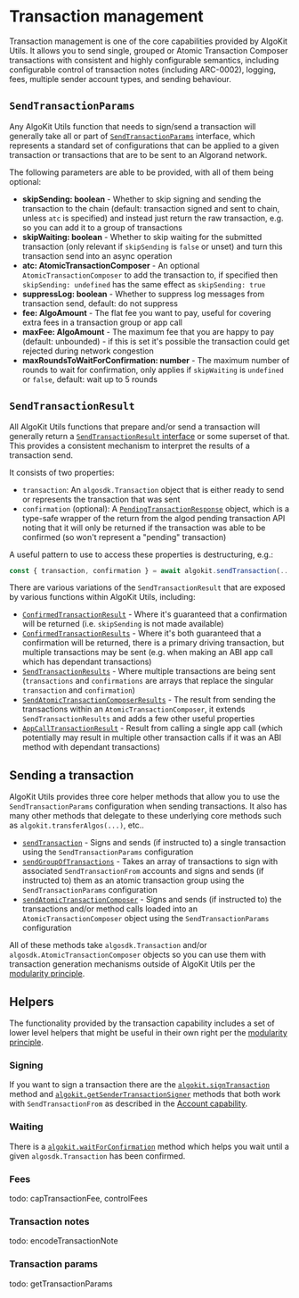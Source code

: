 # Transaction management

Transaction management is one of the core capabilities provided by AlgoKit Utils. It allows you to send single, grouped or Atomic Transaction Composer transactions with consistent and highly configurable semantics, including configurable control of transaction notes (including ARC-0002), logging, fees, multiple sender account types, and sending behaviour.

## `SendTransactionParams`

Any AlgoKit Utils function that needs to sign/send a transaction will generally take all or part of [`SendTransactionParams`](../code/interfaces/types_transaction.SendTransactionParams.md) interface, which represents a standard set of configurations that can be applied to a given transaction or transactions that are to be sent to an Algorand network.

The following parameters are able to be provided, with all of them being optional:

- **skipSending: boolean** - Whether to skip signing and sending the transaction to the chain (default: transaction signed and sent to chain, unless `atc` is specified) and instead just return the raw transaction, e.g. so you can add it to a group of transactions
- **skipWaiting: boolean** - Whether to skip waiting for the submitted transaction (only relevant if `skipSending` is `false` or unset) and turn this transaction send into an async operation
- **atc: AtomicTransactionComposer** - An optional `AtomicTransactionComposer` to add the transaction to, if specified then `skipSending: undefined` has the same effect as `skipSending: true`
- **suppressLog: boolean** - Whether to suppress log messages from transaction send, default: do not suppress
- **fee: AlgoAmount** - The flat fee you want to pay, useful for covering extra fees in a transaction group or app call
- **maxFee: AlgoAmount** - The maximum fee that you are happy to pay (default: unbounded) - if this is set it's possible the transaction could get rejected during network congestion
- **maxRoundsToWaitForConfirmation: number** - The maximum number of rounds to wait for confirmation, only applies if `skipWaiting` is `undefined` or `false`, default: wait up to 5 rounds

## `SendTransactionResult`

All AlgoKit Utils functions that prepare and/or send a transaction will generally return a [`SendTransactionResult` interface](../code/interfaces/types_transaction.SendTransactionResult.md) or some superset of that. This provides a consistent mechanism to interpret the results of a transaction send.

It consists of two properties:

- `transaction`: An `algosdk.Transaction` object that is either ready to send or represents the transaction that was sent
- `confirmation` (optional): A [`PendingTransactionResponse`](../code/interfaces/types_algod.PendingTransactionResponse.md) object, which is a type-safe wrapper of the return from the algod pending transaction API noting that it will only be returned if the transaction was able to be confirmed (so won't represent a "pending" transaction)

A useful pattern to use to access these properties is destructuring, e.g.:

```typescript
const { transaction, confirmation } = await algokit.sendTransaction(...)
```

There are various variations of the `SendTransactionResult` that are exposed by various functions within AlgoKit Utils, including:

- [`ConfirmedTransactionResult`](../code/interfaces/types_transaction.ConfirmedTransactionResult.md) - Where it's guaranteed that a confirmation will be returned (i.e. `skipSending` is not made available)
- [`ConfirmedTransactionResults`](../code/interfaces/types_transaction.ConfirmedTransactionResults.md) - Where it's both guaranteed that a confirmation will be returned, there is a primary driving transaction, but multiple transactions may be sent (e.g. when making an ABI app call which has dependant transactions)
- [`SendTransactionResults`](../code/interfaces/types_transaction.SendTransactionResults.md) - Where multiple transactions are being sent (`transactions` and `confirmations` are arrays that replace the singular `transaction` and `confirmation`)
- [`SendAtomicTransactionComposerResults`](../code/interfaces/types_transaction.SendAtomicTransactionComposerResults.md) - The result from sending the transactions within an `AtomicTransactionComposer`, it extends `SendTransactionResults` and adds a few other useful properties
- [`AppCallTransactionResult`](../code/interfaces/types_app.AppCallTransactionResult.md) - Result from calling a single app call (which potentially may result in multiple other transaction calls if it was an ABI method with dependant transactions)

## Sending a transaction

AlgoKit Utils provides three core helper methods that allow you to use the `SendTransactionParams` configuration when sending transactions. It also has many other methods that delegate to these underlying core methods such as `algokit.transferAlgos(...)`, etc..

- [`sendTransaction`](../code/modules/index.md#sendtransaction) - Signs and sends (if instructed to) a single transaction using the `SendTransactionParams` configuration
- [`sendGroupOfTransactions`](../code/modules/index.md#sendgroupoftransactions) - Takes an array of transactions to sign with associated `SendTransactionFrom` accounts and signs and sends (if instructed to) them as an atomic transaction group using the `SendTransactionParams` configuration
- [`sendAtomicTransactionComposer`](../code/modules/index.md#sendatomictransactioncomposer) - Signs and sends (if instructed to) the transactions and/or method calls loaded into an `AtomicTransactionComposer` object using the `SendTransactionParams` configuration

All of these methods take `algosdk.Transaction` and/or `algosdk.AtomicTransactionComposer` objects so you can use them with transaction generation mechanisms outside of AlgoKit Utils per the [modularity principle](../README.md#core-principles).

## Helpers

The functionality provided by the transaction capability includes a set of lower level helpers that might be useful in their own right per the [modularity principle](../README.md#core-principles).

### Signing

If you want to sign a transaction there are the [`algokit.signTransaction`](../code/modules/index.md#signtransaction) method and [`algokit.getSenderTransactionSigner`](../code/modules/index.md#getsendertransactionsigner) methods that both work with `SendTransactionFrom` as described in the [Account capability](./account.md).

### Waiting

There is a [`algokit.waitForConfirmation`](../code/modules/index.md#waitforconfirmation) method which helps you wait until a given `algosdk.Transaction` has been confirmed.

### Fees

todo: capTransactionFee, controlFees

### Transaction notes

todo: encodeTransactionNote

### Transaction params

todo: getTransactionParams
